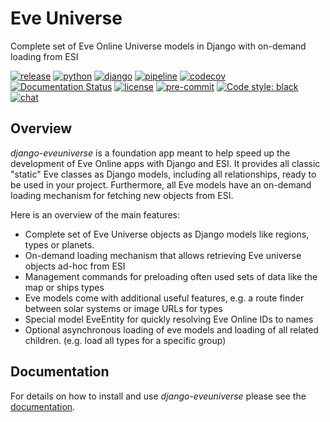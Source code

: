 # Eve Universe

Complete set of Eve Online Universe models in Django with on-demand loading from ESI

[![release](https://img.shields.io/pypi/v/django-eveuniverse?label=release)](https://pypi.org/project/django-eveuniverse/)
[![python](https://img.shields.io/pypi/pyversions/django-eveuniverse)](https://pypi.org/project/django-eveuniverse/)
[![django](https://img.shields.io/pypi/djversions/django-eveuniverse?label=django)](https://pypi.org/project/django-eveuniverse/)
[![pipeline](https://gitlab.com/ErikKalkoken/django-eveuniverse/badges/master/pipeline.svg)](https://gitlab.com/ErikKalkoken/django-eveuniverse/-/pipelines)
[![codecov](https://codecov.io/gl/ErikKalkoken/django-eveuniverse/branch/master/graph/badge.svg?token=YZF6RVSK0P)](https://codecov.io/gl/ErikKalkoken/django-eveuniverse)
[![Documentation Status](https://readthedocs.org/projects/django-eveuniverse/badge/?version=latest)](https://django-eveuniverse.readthedocs.io/en/latest/?badge=latest)
[![license](https://img.shields.io/badge/license-MIT-green)](https://gitlab.com/ErikKalkoken/django-eveuniverse/-/blob/master/LICENSE)
[![pre-commit](https://img.shields.io/badge/pre--commit-enabled-brightgreen?logo=pre-commit&logoColor=white)](https://github.com/pre-commit/pre-commit)
[![Code style: black](https://img.shields.io/badge/code%20style-black-000000.svg)](https://github.com/psf/black)
[![chat](https://img.shields.io/discord/790364535294132234)](https://discord.gg/zmh52wnfvM)

## Overview

*django-eveuniverse* is a foundation app meant to help speed up the development of Eve Online apps with Django and ESI. It provides all classic "static" Eve classes as Django models, including all relationships, ready to be used in your project. Furthermore, all Eve models have an on-demand loading mechanism for fetching new objects from ESI.

Here is an overview of the main features:

- Complete set of Eve Universe objects as Django models like regions, types or planets.
- On-demand loading mechanism that allows retrieving Eve universe objects ad-hoc from ESI
- Management commands for preloading often used sets of data like the map or ships types
- Eve models come with additional useful features, e.g. a route finder between solar systems or image URLs for types
- Special model EveEntity for quickly resolving Eve Online IDs to names
- Optional asynchronous loading of eve models and loading of all related children. (e.g. load all types for a specific group)

## Documentation

For details on how to install and use *django-eveuniverse* please see the [documentation](https://django-eveuniverse.readthedocs.io/en/latest/).
